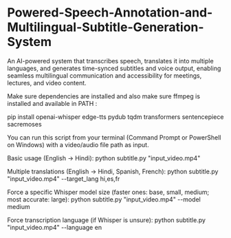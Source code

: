 # Powered-Speech-Annotation-and-Multilingual-Subtitle-Generation-System
An AI-powered system that transcribes speech, translates it into multiple languages, and generates time-synced subtitles and voice output, enabling seamless multilingual communication and accessibility for meetings, lectures, and video content.

Make sure dependencies are installed and also make sure ffmpeg is installed and available in PATH :

pip install openai-whisper edge-tts pydub tqdm transformers sentencepiece sacremoses

You can run this script from your terminal (Command Prompt or PowerShell on Windows) with a video/audio file path as input.

Basic usage (English → Hindi): python subtitle.py "input_video.mp4"

Multiple translations (English → Hindi, Spanish, French): python subtitle.py "input_video.mp4" --target_lang hi,es,fr

Force a specific Whisper model size (faster ones: base, small, medium; most accurate: large): python subtitle.py "input_video.mp4" --model medium

Force transcription language (if Whisper is unsure): python subtitle.py "input_video.mp4" --language en
